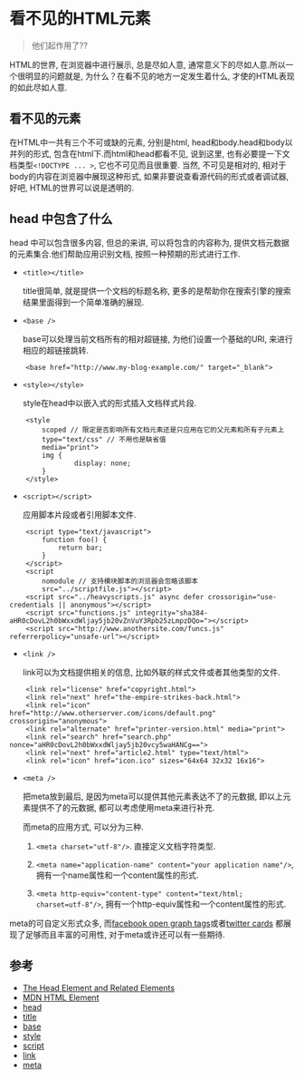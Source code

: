 
# 看不见的HTML元素
> 他们起作用了??

HTML的世界, 在浏览器中进行展示, 总是尽如人意, 通常意义下的尽如人意.所以一个很明显的问题就是, 为什么？在看不见的地方一定发生着什么, 才使的HTML表现的如此尽如人意.

## 看不见的元素
在HTML中一共有三个不可或缺的元素, 分别是html, head和body.head和body以并列的形式, 包含在html下.而html和head都看不见, 说到这里, 也有必要提一下文档类型`<!DOCTYPE ... >`, 它也不可见而且很重要.
当然, 不可见是相对的, 相对于body的内容在浏览器中展现这种形式, 如果非要说查看源代码的形式或者调试器, 好吧, HTML的世界可以说是透明的.

## head 中包含了什么
head 中可以包含很多内容, 但总的来讲, 可以将包含的内容称为, 提供文档元数据的元素集合.他们帮助应用识别文档, 按照一种预期的形式进行工作.

* `<title></title>`

    title很简单, 就是提供一个文档的标题名称, 更多的是帮助你在搜索引擎的搜索结果里面得到一个简单准确的展现.

* `<base />`

    base可以处理当前文档所有的相对超链接, 为他们设置一个基础的URI, 来进行相应的超链接跳转.

```
    <base href="http://www.my-blog-example.com/" target="_blank">
```

* `<style></style>`

    style在head中以嵌入式的形式插入文档样式片段.

```
    <style
        scoped // 限定是否影响所有文档元素还是只应用在它的父元素和所有子元素上
        type="text/css" // 不用也是缺省值
        media="print">
        img {
                display: none;
        }
    </style>
```

* `<script></script>`

    应用脚本片段或者引用脚本文件.

```
    <script type="text/javascript">
        function foo() {
            return bar;
        }
    </script>
    <script
        nomodule // 支持模块脚本的浏览器会忽略该脚本
        src="../scriptfile.js"></script>
    <script src="../heavyscripts.js" async defer crossorigin="use-credentials || anonymous"></script>
    <script src="functions.js" integrity="sha384-aHR0cDovL2h0bWxxdWljay5jb20vZnVuY3Rpb25zLmpzDQo="></script>
    <script src="http://www.anothersite.com/funcs.js" referrerpolicy="unsafe-url"></script>
```

* `<link />`

    link可以为文档提供相关的信息, 比如外联的样式文件或者其他类型的文件.

```
    <link rel="license" href="copyright.html">
    <link rel="next" href="the-empire-strikes-back.html">
    <link rel="icon" href="http://www.otherserver.com/icons/default.png" crossorigin="anonymous">
    <link rel="alternate" href="printer-version.html" media="print">
    <link rel="search" href="search.php" nonce="aHR0cDovL2h0bWxxdWljay5jb20vcy5waHANCg==">
    <link rel="next" href="article2.html" type="text/html">
    <link rel="icon" href="icon.ico" sizes="64x64 32x32 16x16">
```

* `<meta />`

    把meta放到最后, 是因为meta可以提供其他元素表达不了的元数据, 即以上元素提供不了的元数据, 都可以考虑使用meta来进行补充.

    而meta的应用方式, 可以分为三种.

    1. `<meta charset="utf-8"/>`. 直接定义文档字符类型.

    2. `<meta name="application-name" content="your application name"/>`, 拥有一个name属性和一个content属性的形式.

    3. `<meta http-equiv="content-type" content="text/html; charset=utf-8"/>`, 拥有一个http-equiv属性和一个content属性的形式.

meta的可自定义形式众多, 而[facebook open graph tags](https://developers.facebook.com/docs/sharing/webmasters/)或者[twitter cards](https://developer.twitter.com/en/docs/tweets/optimize-with-cards/guides/getting-started)
都展现了足够而且丰富的可用性, 对于meta或许还可以有一些期待.

## 参考
* [The Head Element and Related Elements](https://www.w3.org/MarkUp/html3/dochead.html)
* [MDN HTML Element](https://developer.mozilla.org/en-US/docs/Web/HTML/Element)
* [head](http://www.htmlquick.com/reference/tags/head.html)
* [title](http://www.htmlquick.com/reference/tags/title.html)
* [base](http://www.htmlquick.com/reference/tags/base.html)
* [style](http://www.htmlquick.com/reference/tags/style.html)
* [script](http://www.htmlquick.com/reference/tags/script.html)
* [link](http://www.htmlquick.com/reference/tags/link.html)
* [meta](http://www.htmlquick.com/reference/tags/meta.html)

